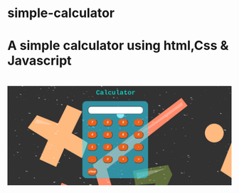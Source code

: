 # simple-calculator

<h1>A simple calculator using html,Css & Javascript<h1>
  <img src="https://github.com/Vsnikhilmaheswar/simple-calculator/blob/main/Screenshot.png">
